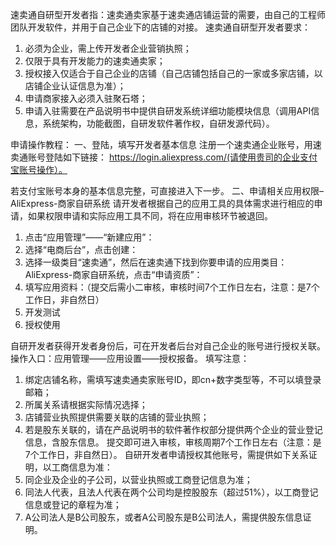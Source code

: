 [//]: # (title: &#33258;&#30740;&#22411;&#24320;&#21457;&#32773;&#25805;&#20316;&#25945;&#31243;)

速卖通自研型开发者指：速卖通卖家基于速卖通店铺运营的需要，由自己的工程师团队开发软件，并用于自己企业下的店铺的对接。
速卖通自研型开发者要求：
1. 必须为企业，需上传开发者企业营销执照； 
2. 仅限于具有开发能力的速卖通卖家； 
3. 授权接入仅适合于自己企业的店铺（自己店铺包括自己的一家或多家店铺，以店铺企业认证信息为准）； 
4. 申请商家接入必须入驻聚石塔； 
5. 申请入驻需要在产品说明书中提供自研发系统详细功能模块信息（调用API信息，系统架构，功能截图，自研发软件著作权，自研发源代码）。

<tip>申请操作教程：
一、登陆，填写开发者基本信息
注册一个速卖通企业账号，用速卖通账号登陆如下链接：
https://login.aliexpress.com/(请使用贵司的企业支付宝账号操作）。</tip>

若支付宝账号本身的基本信息完整，可直接进入下一步。
二、申请相关应用权限–AliExpress-商家自研系统
请开发者根据自己的应用工具的具体需求进行相应的申请，如果权限申请和实际应用工具不同，将在应用审核环节被退回。

1. 点击“应用管理”——“新建应用”： 
2. 选择“电商后台”，点击创建： 
3. 选择一级类目“速卖通”，然后在速卖通下找到你要申请的应用类目：AliExpress-商家自研系统，点击“申请资质”： 
4. 填写应用资料：（提交后需小二审核，审核时间7个工作日左右，注意：是7个工作日，非自然日） 
5. 开发测试 
6. 授权使用

自研开发者获得开发者身份后，可在开发者后台对自己企业的账号进行授权关联。
操作入口：应用管理——应用设置——授权报备。
填写注意：
1. 绑定店铺名称，需填写速卖通卖家账号ID，即cn+数字类型等，不可以填登录邮箱；
2. 所属关系请根据实际情况选择； 
3. 店铺营业执照提供需要关联的店铺的营业执照； 
4. 若是股东关联的，请在产品说明书的软件著作权部分提供两个企业的营业登记信息，含股东信息。
提交即可进入审核，审核周期7个工作日左右（注意：是7个工作日，非自然日）。
自研开发者申请授权其他账号，需提供如下关系证明，以工商信息为准： 
5. 同企业及企业的子公司，以营业执照或工商登记信息为准；
6. 同法人代表，且法人代表在两个公司均是控股股东（超过51%），以工商登记信息或登记的章程为准； 
7. A公司法人是B公司股东，或者A公司股东是B公司法人，需提供股东信息证明。